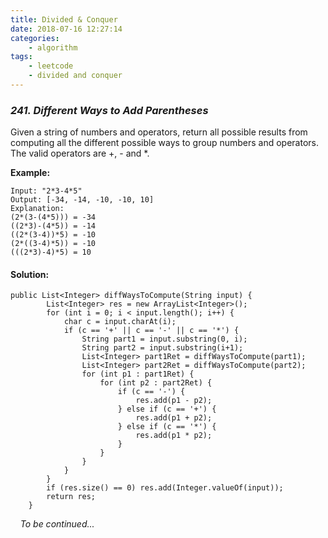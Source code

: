 ```yaml
---
title: Divided & Conquer
date: 2018-07-16 12:27:14
categories: 
    - algorithm
tags: 
    - leetcode
    - divided and conquer
---
```


### *241. Different Ways to Add Parentheses*

Given a string of numbers and operators, return all possible results from computing all the different possible ways to group numbers and operators. The valid operators are +, - and *.

**Example:**
```
Input: "2*3-4*5"
Output: [-34, -14, -10, -10, 10]
Explanation: 
(2*(3-(4*5))) = -34 
((2*3)-(4*5)) = -14 
((2*(3-4))*5) = -10 
(2*((3-4)*5)) = -10 
(((2*3)-4)*5) = 10
```
<!-- more -->
#### Solution:
```
public List<Integer> diffWaysToCompute(String input) {
        List<Integer> res = new ArrayList<Integer>();
        for (int i = 0; i < input.length(); i++) {
            char c = input.charAt(i);
            if (c == '+' || c == '-' || c == '*') {
                String part1 = input.substring(0, i);
                String part2 = input.substring(i+1);
                List<Integer> part1Ret = diffWaysToCompute(part1);
                List<Integer> part2Ret = diffWaysToCompute(part2);
                for (int p1 : part1Ret) {
                    for (int p2 : part2Ret) {
                        if (c == '-') {
                            res.add(p1 - p2);
                        } else if (c == '+') {
                            res.add(p1 + p2);
                        } else if (c == '*') {
                            res.add(p1 * p2);
                        }
                    }
                }
            }
        }
        if (res.size() == 0) res.add(Integer.valueOf(input));
        return res;
    }
```
&nbsp;
&nbsp;
*To be continued...*